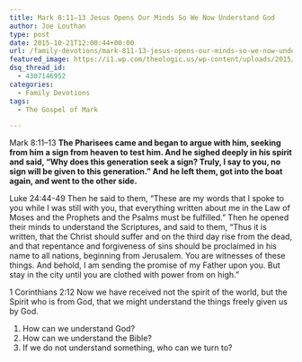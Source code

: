 ```yaml
---
title: Mark 8:11–13 Jesus Opens Our Minds So We Now Understand God
author: Joe Louthan
type: post
date: 2015-10-21T12:00:44+00:00
url: /family-devotions/mark-811-13-jesus-opens-our-minds-so-we-now-understand-god/
featured_image: https://i1.wp.com/theologic.us/wp-content/uploads/2015/10/open-mind.jpg?resize=600%2C400
dsq_thread_id:
  - 4307146952
categories:
  - Family Devotions
tags:
  - The Gospel of Mark

---
```

Mark 8:11–13 **The Pharisees came and began to argue with him, seeking from him a sign from heaven to test him. And he sighed deeply in his spirit and said, “Why does this generation seek a sign? Truly, I say to you, no sign will be given to this generation.” And he left them, got into the boat again, and went to the other side.**

Luke 24:44-49 Then he said to them, “These are my words that I spoke to you while I was still with you, that everything written about me in the Law of Moses and the Prophets and the Psalms must be fulfilled.” Then he opened their minds to understand the Scriptures, and said to them, “Thus it is written, that the Christ should suffer and on the third day rise from the dead, and that repentance and forgiveness of sins should be proclaimed in his name to all nations, beginning from Jerusalem. You are witnesses of these things. And behold, I am sending the promise of my Father upon you. But stay in the city until you are clothed with power from on high.”

1 Corinthians 2:12 Now we have received not the spirit of the world, but the Spirit who is from God, that we might understand the things freely given us by God.

  1. How can we understand God?
  2. How can we understand the Bible?
  3. If we do not understand something, who can we turn to?